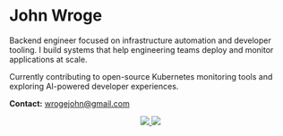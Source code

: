 # John Wroge

Backend engineer focused on infrastructure automation and developer tooling. I build systems that help engineering teams deploy and monitor applications at scale.

Currently contributing to open-source Kubernetes monitoring tools and exploring AI-powered developer experiences.

**Contact:** wrogejohn@gmail.com

<div align="center">
  <a href="https://johnwroge.dev">
    <img src="https://img.shields.io/badge/Website-johnwroge.dev-2563eb?style=flat&logo=globe&logoColor=white"/>
  </a>
  <a href="https://linkedin.com/in/john-wroge">
    <img src="https://img.shields.io/badge/LinkedIn-john--wroge-0077b5?style=flat&logo=linkedin&logoColor=white"/>
  </a>
</div>
